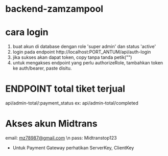﻿# backend-zamzampool
# cara login
1. buat akun di database dengan role 'super admin' dan status 'active'
2. login pada endpoint http://localhost:PORT_ANTUM/api/auth-login
3. jika sukses akan dapat token, copy tanpa tanda petik("")
4. untuk mengakses endpoint yang perlu authorizeRole, tambahkan token ke auth/bearer, paste disitu.

# ENDPOINT total tiket terjual
api/admin-total/:payment_status
ex: api/admin-total/completed

# Akses akun Midtrans
email: mz78987@gmail.com \n
pass: Midtranstop123

* Untuk Payment Gateway perhatikan ServerKey, ClientKey
